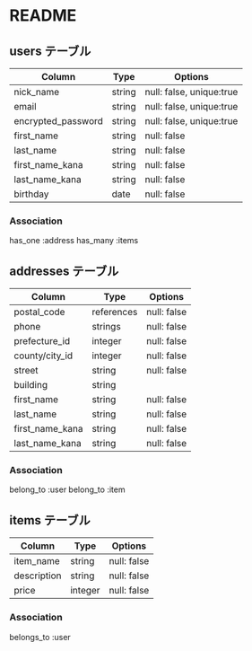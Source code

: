# README

## users テーブル
| Column             | Type   | Options                  |
| ------------------ | ------ | ------------------------ |
| nick_name          | string | null: false, unique:true |
| email              | string | null: false, unique:true |
| encrypted_password | string | null: false, unique:true |
| first_name         | string | null: false              |
| last_name          | string | null: false              |
| first_name_kana    | string | null: false              |
| last_name_kana     | string | null: false              |
| birthday           | date   | null: false              |

### Association
has_one :address
has_many :items

## addresses テーブル
| Column             | Type       | Options     |
| ------------------ | ---------- | ------------|
| postal_code        | references | null: false |
| phone              | strings    | null: false |
| prefecture_id      | integer    | null: false |
| county/city_id     | integer    | null: false |
| street             | string     | null: false |
| building           | string     |             |
| first_name         | string     | null: false |
| last_name          | string     | null: false |
| first_name_kana    | string     | null: false |
| last_name_kana     | string     | null: false |

### Association
belong_to :user
belong_to :item


## items テーブル
| Column             | Type       | Options     |
| ------------------ | ---------- | ------------|
| item_name          | string     | null: false |
| description        | string     | null: false |
| price              | integer    | null: false |

### Association
belongs_to :user

